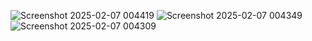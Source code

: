 ![Screenshot 2025-02-07 004419](https://github.com/user-attachments/assets/01a864bc-23c5-4c97-b3dd-d310868ae982)
![Screenshot 2025-02-07 004349](https://github.com/user-attachments/assets/e8aae6a5-3a0e-4114-80a3-ad2d5ab020a1)
![Screenshot 2025-02-07 004309](https://github.com/user-attachments/assets/6d9bc7b3-570d-4d2f-b1c7-ba1030eceb85)
